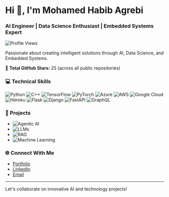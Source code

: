 # Hi 👋, I'm Mohamed Habib Agrebi

### AI Engineer | Data Science Enthusiast | Embedded Systems Expert

![Profile Views](https://komarev.com/ghpvc/?username=Engmhabib)

Passionate about creating intelligent solutions through AI, Data Science, and Embedded Systems.

🌟 **Total GitHub Stars:** 25 (across all public repositories)

### 💻 Technical Skills

![Python](https://img.shields.io/badge/Python-3776AB?style=flat&logo=python&logoColor=white)
![C++](https://img.shields.io/badge/C%2B%2B-00599C?style=flat&logo=c%2B%2B&logoColor=white)
![TensorFlow](https://img.shields.io/badge/TensorFlow-FF6F00?style=flat&logo=tensorflow&logoColor=white)
![PyTorch](https://img.shields.io/badge/PyTorch-EE4C2C?style=flat&logo=pytorch&logoColor=white)
![Azure](https://img.shields.io/badge/Azure-0089D6?style=flat&logo=microsoftazure&logoColor=white)
![AWS](https://img.shields.io/badge/AWS-232F3E?style=flat&logo=amazonaws&logoColor=white)
![Google Cloud](https://img.shields.io/badge/Google%20Cloud-4285F4?style=flat&logo=googlecloud&logoColor=white)
![Heroku](https://img.shields.io/badge/Heroku-430098?style=flat&logo=heroku&logoColor=white)
![Flask](https://img.shields.io/badge/Flask-000000?style=flat&logo=flask&logoColor=white)
![Django](https://img.shields.io/badge/Django-092E20?style=flat&logo=django&logoColor=white)
![FastAPI](https://img.shields.io/badge/FastAPI-009688?style=flat&logo=fastapi&logoColor=white)
![GraphQL](https://img.shields.io/badge/GraphQL-E10098?style=flat&logo=graphql&logoColor=white)

### 🚀 Projects

- ![Agentic AI](https://img.shields.io/badge/Agentic%20AI-4C6EF5?style=flat&logo=openai&logoColor=white)
- ![LLMs](https://img.shields.io/badge/LLMs-FF69B4?style=flat&logo=huggingface&logoColor=white)
- ![RAG](https://img.shields.io/badge/RAG-FFD700?style=flat&logo=readthedocs&logoColor=black)
- ![Machine Learning](https://img.shields.io/badge/Machine%20Learning-47A248?style=flat&logo=scikitlearn&logoColor=white)

### 🌐 Connect With Me

- [Portfolio](https://mh-agrebi.com)
- [LinkedIn](https://www.linkedin.com/in/agrebi-mohamed-habib-4b767b13b/)
- [Email](mailto:habibagrebi7@gmail.com)

---

Let's collaborate on innovative AI and technology projects!

